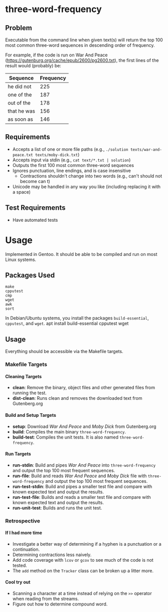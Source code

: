 # three-word-frequency

## Problem
Executable from the command line when given text(s) will return the top 100 most common three-word sequences in descending order of frequency.

For example, if the code is run on War And Peace (https://gutenburg.org/cache/epub/2600/pg2600.txt), the first lines of the result would (probably) be:

| Sequence | Frequency |
| -------- | --------- |
| he did not | 225 |
| one of the | 187 |
| out of the | 178 |
| that he was | 156 |
| as soon as | 146 |

## Requirements
- Accepts a list of one or more file paths (e.g., ``./solution texts/war-and-peace.txt texts/moby-dick.txt``)
- Accepts input via stdin (e.g., ``cat text/*.txt | solution``)
- Outputs the first 100 most common three-word sequences
- Ignores punctuation, line endings, and is case insensitive
  - Contractions shouldn't change into two words (e.g., can't should not become can t)
- Unicode may be handled in any way you like (including replacing it with a space)

## Test Requirements
- Have automated tests

# Usage
Implemented in Gentoo.  It should be able to be compiled and run on most Linux systems.

## Packages Used
    make
    cpputest
    cmp
    wget
    awk
    sort

In Debian/Ubuntu systems, you install the packages ``build-essential``, ``cpputest``, and ``wget``.
    apt install build-essential cpputest wget

## Usage
Everything should be accessible via the Makefile targets.

### Makefile Targets
#### Cleaning Targets
- **clean**: Remove the binary, object files and other generated files from running the test.
- **dist-clean**: Runs clean and removes the downloaded text from Gutenberg.org
#### Build and Setup Targets
- **setup**: Download *War And Peace* and *Moby Dick* from Gutenberg.org
- **build**: Compiles the main binary ``three-word-frequency``.
- **build-test**: Compiles the unit tests.  It is also named ``three-word-frequency``.
#### Run Targets
- **run-stdin**: Build and pipes *War And Peace* into ``three-word-frequency`` and output the top 100 most frequent sequences.
- **run-file**: Build and reads *War And Peace* and *Moby Dick* file with ``three-word-frequency`` and output the top 100 most frequent sequences.
- **run-test-stdin**: Build and pipes a smaller test file and compare with known expected text and output the results.
- **run-test-file**: Builds and reads a smaller test file and compare with known expected text and output the results.
- **run-unit-test**: Builds and runs the unit test.

### Retrospective
#### If I had more time
- Investigate a better way of determining if a hyphen is a punctuation or a continuation.
- Determining contractions less naively.
- Add code coverage with ``lcov`` or ``gcov`` to see much of the code is not tested.
- The ``add`` method on the ``Tracker`` class can be broken up a litter more.
#### Cool try out
- Scanning a character at a time instead of relying on the ``>>`` operator when reading from the streams.
- Figure out how to determine compound word.
